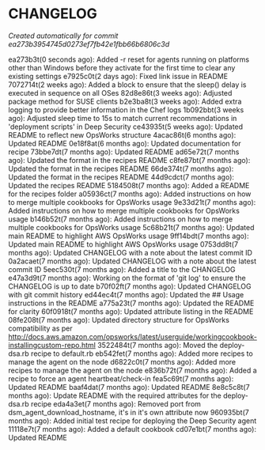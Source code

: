 # CHANGELOG
*Created automatically for commit ea273b3954745d0273ef7fb42e1fbb66b6806c3d*

ea273b3t(0 seconds ago): Added -r reset for agents running on platforms other than Windows before they activate for the first time to clear any existing settings
e7925c0t(2 days ago): Fixed link issue in README
7072714t(2 weeks ago): Added a block to ensure that the sleep() delay is executed in sequence on all OSes
82d8e86t(3 weeks ago): Adjusted package method for SUSE clients
b2e3ba8t(3 weeks ago): Added extra logging to provide better information in the Chef logs
1b092bbt(3 weeks ago): Adjusted sleep time to 15s to match current recommendations in 'deployment scripts' in Deep Security
ce43935t(5 weeks ago): Updated README to reflect new OpsWorks structure
4acac86t(6 months ago): Updated README
0e18f8at(6 months ago): Updated documentation for recipe
73bbe7dt(7 months ago): Updated README
ad65e72t(7 months ago): Updated the format in the recipes README
c8fe87bt(7 months ago): Updated the format in the recipes README
66de374t(7 months ago): Updated the format in the recipes README
44d9cdct(7 months ago): Updated the recipes README
5184508t(7 months ago): Added a README for the recipes folder
a05936ct(7 months ago): Added instructions on how to merge multiple cookbooks for OpsWorks usage
9e33d21t(7 months ago): Added instructions on how to merge multiple cookbooks for OpsWorks usage
b146b52t(7 months ago): Added instructions on how to merge multiple cookbooks for OpsWorks usage
5c68b21t(7 months ago): Updated main README to highlight AWS OpsWorks usage
9ff14bdt(7 months ago): Updated main README to highlight AWS OpsWorks usage
0753dd8t(7 months ago): Updated CHANGELOG with a note about the latest commit ID
0a2acaet(7 months ago): Updated CHANGELOG with a note about the latest commit ID
5eec530t(7 months ago): Added a title to the CHANGELOG
e47a3d9t(7 months ago): Working on the format of 'git log' to ensure the CHANGELOG is up to date
b70f02ft(7 months ago): Updated CHANGELOG with git commit history
ed44ec4t(7 months ago): Updated the ## Usage instructions in the README
a775a23t(7 months ago): Updated the README for clarity
60f0918t(7 months ago): Updated attribute listing in the README
08fe208t(7 months ago): Updated directory structure for OpsWorks compatibility as per http://docs.aws.amazon.com/opsworks/latest/userguide/workingcookbook-installingcustom-repo.html
3522484t(7 months ago): Moved the deploy-dsa.rb recipe to default.rb
eb542fet(7 months ago): Added more recipes to manage the agent on the node
d6822c0t(7 months ago): Added more recipes to manage the agent on the node
e836b72t(7 months ago): Added a recipe to force an agent heartbeat/check-in
fea5c69t(7 months ago): Updated README
baaf4dat(7 months ago): Updated README
8e8c5c8t(7 months ago): Update README with the required attributes for the deploy-dsa.rb recipe
eda4a3et(7 months ago): Removed port from dsm_agent_download_hostname, it's in it's own attribute now
960935bt(7 months ago): Added initial test recipe for deploying the Deep Security agent
11118e7t(7 months ago): Added a default cookbook
cd07e1bt(7 months ago): Updated README
